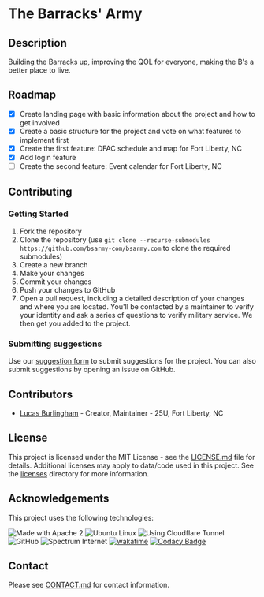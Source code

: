 # The Barracks' Army

## Description

Building the Barracks up, improving the QOL for everyone, making the B's a better place to live.

## Roadmap

- [x] Create landing page with basic information about the project and how to get involved
- [x] Create a basic structure for the project and vote on what features to implement first
- [x] Create the first feature: DFAC schedule and map for Fort Liberty, NC
- [x] Add login feature
- [ ] Create the second feature: Event calendar for Fort Liberty, NC

## Contributing

### Getting Started

1. Fork the repository
2. Clone the repository (use `git clone --recurse-submodules https://github.com/bsarmy-com/bsarmy.com` to clone the required submodules)
3. Create a new branch
4. Make your changes
5. Commit your changes
6. Push your changes to GitHub
7. Open a pull request, including a detailed description of your changes and where you are located. You'll be contacted by a maintainer to verify your identity and ask a series of questions to verify military service. We then get you added to the project.

### Submitting suggestions

Use our [suggestion form](https://forms.gle/F9c7CEvEkwV6TbZNA) to submit suggestions for the project. You can also submit suggestions by opening an issue on GitHub.

## Contributors

- [Lucas Burlingham](https://github.com/bsarmy-com) - Creator, Maintainer - 25U, Fort Liberty, NC

## License

This project is licensed under the MIT License - see the [LICENSE.md](.github/LICENSE.md) file for details. Additional licenses may apply to data/code used in this project. See the [licenses](licenses/) directory for more information.

## Acknowledgements

This project uses the following technologies:

![Made with Apache 2](https://img.shields.io/badge/Made_With-Apache_2-blue?style=for-the-badge)
![Ubuntu Linux](https://img.shields.io/badge/Linux-_?style=for-the-badge&logo=ubuntu&label=Ubuntu&labelColor=gray&color=gray)
![Using Cloudflare Tunnel](https://img.shields.io/badge/Tunnels-_?style=for-the-badge&logo=cloudflare&label=Cloudflare&labelColor=gray&color=gray)
![GitHub](https://img.shields.io/badge/GIT-_?style=for-the-badge&logo=github&label=Github&labelColor=gray&color=gray)
![Spectrum Internet](https://img.shields.io/badge/Internet-_?style=for-the-badge&logo=Spectrum&logoColor=blue&label=Spectrum&labelColor=gray&color=gray)
[![wakatime](https://wakatime.com/badge/user/7e1905d0-e3a0-4cd1-8818-1f7978dac4fb/project/453cd693-0937-4e35-bfef-4835104f677a.svg?style=for-the-badge)](https://wakatime.com/badge/user/7e1905d0-e3a0-4cd1-8818-1f7978dac4fb/project/453cd693-0937-4e35-bfef-4835104f677a)
[![Codacy Badge](https://app.codacy.com/project/badge/Grade/74ba8dce8f3247d79799db9116682f90)](https://app.codacy.com/gh/bsarmy-com/bsarmy.com/dashboard?utm_source=gh&utm_medium=referral&utm_content=&utm_campaign=Badge_grade)


## Contact

Please see [CONTACT.md](.github/CONTACT.md) for contact information.
